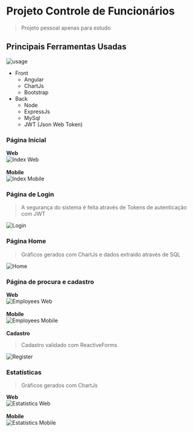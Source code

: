 # Projeto Controle de Funcionários
> Projeto pessoal apenas para estudo

## Principais Ferramentas Usadas

![usage](https://user-images.githubusercontent.com/37387374/53825274-ad5f0880-3f54-11e9-8ad9-2369171c0fe7.jpg)

- Front
  - Angular
  - ChartJs
  - Bootstrap
- Back
  - Node
  - ExpressJs
  - MySql
  - JWT (Json Web Token)
  
### Página Inicial
**Web**<br>
![Index Web](https://user-images.githubusercontent.com/37387374/53826559-966de580-3f57-11e9-8005-47a3452f894f.jpg)<br><br>
**Mobile**<br>
![Index Mobile](https://user-images.githubusercontent.com/37387374/53826426-5575d100-3f57-11e9-9ad3-db91c8b45d27.jpg)

### Página de Login
> A segurança do sistema é feita através de Tokens de autenticação com JWT

![Login](https://user-images.githubusercontent.com/37387374/53827165-3b3cf280-3f59-11e9-96d9-e0f3dea4d2b8.jpg)

### Página Home
> Gráficos gerados com ChartJs e dados extraido através de SQL

![Home](https://user-images.githubusercontent.com/37387374/53827222-5d367500-3f59-11e9-8dbc-61f6f5f62c07.jpg)

### Página de procura e cadastro
**Web**<br>
![Employees Web](https://user-images.githubusercontent.com/37387374/53827273-73443580-3f59-11e9-9593-0dcc7d5935b6.jpg)<br><br>
**Mobile**<br>
![Employees Mobile](https://user-images.githubusercontent.com/37387374/53827342-9c64c600-3f59-11e9-891d-4970bbd412dc.jpg)<br><br>
**Cadastro**<br>
> Cadastro validado com ReactiveForms

![Register](https://user-images.githubusercontent.com/37387374/53829977-257efb80-3f60-11e9-933d-f2ee0a0e32bb.jpg)

### Estatísticas
> Gráficos gerados com ChartJs

**Web**<br>
![Estatistics Web](https://user-images.githubusercontent.com/37387374/53827413-cae2a100-3f59-11e9-9597-3374a0b5ce1b.jpg)<br><br>
**Mobile**<br>
![Estatistics Mobile](https://user-images.githubusercontent.com/37387374/53827382-b3a3b380-3f59-11e9-9a3a-d24a5fd4b1af.jpg)
